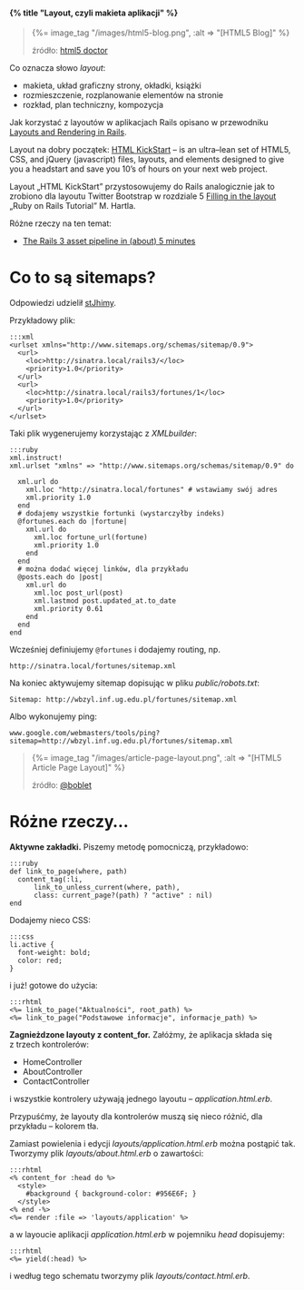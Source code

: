 #### {% title "Layout, czyli makieta aplikacji" %}

<blockquote>
 <p>
  {%= image_tag "/images/html5-blog.png", :alt => "[HTML5 Blog]" %}
 </p>
 <p class="author">źródło: <a href="http://html5doctor.com/designing-a-blog-with-html5/">html5 doctor</a></p>
</blockquote>

Co oznacza słowo *layout*:

* makieta, układ graficzny strony, okładki, książki
* rozmieszczenie, rozplanowanie elementów na stronie
* rozkład, plan techniczny, kompozycja

Jak korzystać z layoutów w aplikacjach Rails opisano w przewodniku
[Layouts and Rendering in Rails](http://guides.rubyonrails.org/layouts_and_rendering.html).

Layout na dobry początek: [HTML KickStart](http://www.99lime.com/) –
is an ultra–lean set of HTML5, CSS, and jQuery (javascript) files,
layouts, and elements designed to give you a headstart and save you
10’s of hours on your next web project.

Layout „HTML KickStart” przystosowujemy do Rails analogicznie jak to
zrobiono dla layoutu Twitter Bootstrap w rozdziale 5
[Filling in the layout](http://ruby.railstutorial.org/chapters/filling-in-the-layout#top)
„Ruby on Rails Tutorial” M. Hartla.

Różne rzeczy na ten temat:

* [The Rails 3 asset pipeline in (about) 5 minutes](http://2beards.net/2011/11/the-rails-3-asset-pipeline-in-about-5-minutes/)


# Co to są sitemaps?

Odpowiedzi udzielił [stJhimy](http://www.stjhimy.com/posts/2).

Przykładowy plik:

    :::xml
    <urlset xmlns="http://www.sitemaps.org/schemas/sitemap/0.9">
      <url>
        <loc>http://sinatra.local/rails3/</loc>
        <priority>1.0</priority>
      </url>
      <url>
        <loc>http://sinatra.local/rails3/fortunes/1</loc>
        <priority>1.0</priority>
      </url>
    </urlset>

Taki plik wygenerujemy korzystając z *XMLbuilder*:

    :::ruby
    xml.instruct!
    xml.urlset "xmlns" => "http://www.sitemaps.org/schemas/sitemap/0.9" do

      xml.url do
        xml.loc "http://sinatra.local/fortunes" # wstawiamy swój adres
        xml.priority 1.0
      end
      # dodajemy wszystkie fortunki (wystarczyłby indeks)
      @fortunes.each do |fortune|
        xml.url do
          xml.loc fortune_url(fortune)
          xml.priority 1.0
        end
      end
      # można dodać więcej linków, dla przykładu
      @posts.each do |post|
        xml.url do
          xml.loc post_url(post)
          xml.lastmod post.updated_at.to_date
          xml.priority 0.61
        end
      end
    end

Wcześniej definiujemy `@fortunes` i dodajemy routing, np.

    http://sinatra.local/fortunes/sitemap.xml

Na koniec aktywujemy sitemap dopisując w pliku *public/robots.txt*:

    Sitemap: http://wbzyl.inf.ug.edu.pl/fortunes/sitemap.xml

Albo wykonujemy ping:

    www.google.com/webmasters/tools/ping?sitemap=http://wbzyl.inf.ug.edu.pl/fortunes/sitemap.xml


<blockquote>
 <p>
  {%= image_tag "/images/article-page-layout.png", :alt => "[HTML5 Article Page Layout]" %}
 </p>
 <p class="author">źródło: <a href="http://boblet.tumblr.com/post/141239118/html5-structure4">@boblet</a></p>
</blockquote>


# Różne rzeczy…

**Aktywne zakładki.**
Piszemy metodę pomocniczą, przykładowo:

    :::ruby
    def link_to_page(where, path)
      content_tag(:li,
          link_to_unless_current(where, path),
          class: current_page?(path) ? "active" : nil)
    end

Dodajemy nieco CSS:

    :::css
    li.active {
      font-weight: bold;
      color: red;
    }

i już! gotowe do użycia:

    :::rhtml
    <%= link_to_page("Aktualności", root_path) %>
    <%= link_to_page("Podstawowe informacje", informacje_path) %>

<!--

Dla przykładu, przyjmijmy, że na każdej stronie naszej aplikacji
wyświetlamy trzy zakładki *Homepage*, *About us* oraz *Contact*,
a kod elementu HTML z zakładkami, gdy jesteśmy na stronie *Homepage*
ma wyglądać tak:

    :::html
    <div id="mainMenu">
      <ul>
        <li class="active"><a href="/home">Homepage</a></li>
        <li><a href="/about">About us</a></li>
        <li><a href="/contact">Contact</a></li>
      </ul>
    </div>

czyli element listy *ul* z linkiem do strony na której aktualnie jesteśmy
powinien mieć dodany atrybut **class** ustawiony na **active**.

A tak chcielibyśmy, to wpisać layoucie *views/layouts/application.html.erb*:

    :::rhtml
    <div id="mainMenu">
      <%= navigation ['/home','Homepage'],['/about','About us'],['/contact','Contact'] %>
    </div>

Poniższy kod, po wpisaniu w *helpers/layout_helper.rb*, realizuje takie podejście:

    :::ruby
    def navigation(*data)
      content_tag :ul do
        data.map do |link, name|
          content_tag :li, link_to("#{name}", link),
              # :class => ("active" if controller.controller_name == link[1,link.length])
              :class => ("active" if controller.controller_name == link[1..-1])
        end
      end
    end

Gotowy przykład, zob. *labs/003-Tabbed_Navigation*.

Na koniec kilka linków na ten temat:

* [Selected Tab Navigation](http://railsforum.com/viewtopic.php?id=30174)
* [TabsOnRails: Creating and managing Tabs with Ruby on Rails](http://code.simonecarletti.com/projects/tabsonrails/wiki)

-->

**Zagnieżdzone layouty z content_for.**
Załóżmy, że aplikacja składa się z trzech kontrolerów:

* HomeController
* AboutController
* ContactController

i wszystkie kontrolery używają jednego layoutu – *application.html.erb*.

Przypuśćmy, że layouty dla kontrolerów muszą się nieco różnić,
dla przykładu – kolorem tła.

Zamiast powielenia i edycji *layouts/application.html.erb* można
postąpić tak. Tworzymy plik *layouts/about.html.erb* o zawartości:

    :::rhtml
    <% content_for :head do %>
      <style>
        #background { background-color: #956E6F; }
      </style>
    <% end -%>
    <%= render :file => 'layouts/application' %>

a w layoucie aplikacji *application.html.erb* w pojemniku *head* dopisujemy:

    :::rhtml
    <%= yield(:head) %>

i według tego schematu tworzymy plik *layouts/contact.html.erb*.
